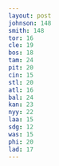 ```yaml
---
layout: post
johnson: 148
smith: 148
tor: 16
cle: 19
bos: 18
tam: 24
pit: 20
cin: 15
stl: 20
atl: 16
bal: 24
kan: 23
nyy: 22
laa: 15
sdg: 12
was: 15
phi: 20
lad: 17
---
```

